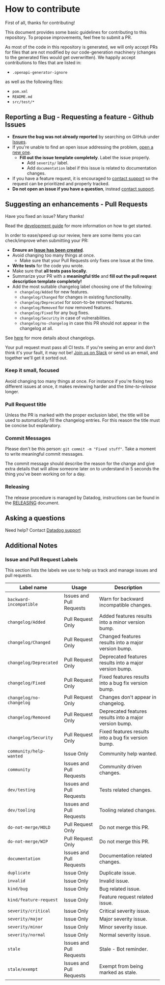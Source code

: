 # How to contribute

First of all, thanks for contributing!

This document provides some basic guidelines for contributing to this repository. To propose improvements, feel free to submit a PR.

As most of the code in this repository is generated, we will only accept PRs for files
that are not modified by our code-generation machinery (changes to the generated files
would get overwritten). We happily accept contributions to files that are listed in:

* `.openapi-generator-ignore`

as well as the following files:

* `pom.xml`
* `README.md`
* `src/test/*`

## Reporting a Bug - Requesting a feature - Github Issues

* **Ensure the bug was not already reported** by searching on GitHub under [Issues][1].
* If you're unable to find an open issue addressing the problem, [open a new one][2].
  - **Fill out the issue template completely**. Label the issue properly.
    - Add `severity/` label.
    - Add `documentation` label if this issue is related to documentation changes.
* If you have a feature request, it is encouraged to [contact support][3] so the request can be prioritized and properly tracked.
* **Do not open an issue if you have a question**, instead [contact support][3].

## Suggesting an enhancements - Pull Requests

Have you fixed an issue? Many thanks!

Read the [development guide](DEVELOPMENT.md) for more information on how to get started.

In order to ease/speed up our review, here are some items you can check/improve when submitting your PR:
* **Ensure an [Issue has been created](#reporting)**.
* Avoid changing too many things at once.
  - Make sure that your Pull Requests only fixes one Issue at the time.
* **Write tests** for the code you wrote.
* Make sure that **all tests pass locally**.
* Summarize your PR with a **meaningful title** and **fill out the pull request description template completely!**
* Add the most suitable changelog label choosing one of the following:
  * `changelog/Added` for new features.
  * `changelog/Changed` for changes in existing functionality.
  * `changelog/Deprecated` for soon-to-be removed features.
  * `changelog/Removed` for now removed features.
  * `changelog/Fixed` for any bug fixes.
  * `changelog/Security` in case of vulnerabilities.
  * `changelog/no-changelog` in case this PR should not appear in the changelog at all.

See [here][4] for more details about changelogs.

Your pull request must pass all CI tests. If you're seeing
an error and don't think it's your fault, it may not be! [Join us on Slack][5] or send us an email, and together we'll
get it sorted out.

### Keep it small, focused

Avoid changing too many things at once. For instance if you're fixing two different
issues at once, it makes reviewing harder and the _time-to-release_ longer.

### Pull Request title

Unless the PR is marked with the proper exclusion label, the title will be used
to automatically fill the changelog entries. For this reason the title must be
concise but explanatory.

### Commit Messages

Please don't be this person: `git commit -m "Fixed stuff"`. Take a moment to
write meaningful commit messages.

The commit message should describe the reason for the change and give extra details
that will allow someone later on to understand in 5 seconds the thing you've been
working on for a day.

### Releasing

The release procedure is managed by Datadog, instructions can be found in the [RELEASING](/RELEASING.md) document.

## Asking a questions

Need help? Contact [Datadog support][3]

## Additional Notes

### Issue and Pull Request Labels

This section lists the labels we use to help us track and manage issues and pull requests.

| Label name                    | Usage                    | Description
|-------------------------------|--------------------------|------------------------------------------------------------
| `backward-incompatible`       | Issues and Pull Requests | Warn for backward incompatible changes.
| `changelog/Added`             | Pull Request Only        | Added features results into a minor version bump.
| `changelog/Changed`           | Pull Request Only        | Changed features results into a major version bump.
| `changelog/Deprecated`        | Pull Request Only        | Deprecated features results into a major version bump.
| `changelog/Fixed`             | Pull Request Only        | Fixed features results into a bug fix version bump.
| `changelog/no-changelog`      | Pull Request Only        | Changes don't appear in changelog.
| `changelog/Removed`           | Pull Request Only        | Deprecated features results into a major version bump.
| `changelog/Security`          | Pull Request Only        | Fixed features results into a bug fix version bump.
| `community/help-wanted`       | Issue Only               | Community help wanted.
| `community`                   | Issues and Pull Requests | Community driven changes.
| `dev/testing`                 | Issues and Pull Requests | Tests related changes.
| `dev/tooling`                 | Issues and Pull Requests | Tooling related changes.
| `do-not-merge/HOLD`           | Pull Request Only        | Do not merge this PR.
| `do-not-merge/WIP`            | Pull Request Only        | Do not merge this PR.
| `documentation`               | Issues and Pull Requests | Documentation related changes.
| `duplicate`                   | Issue Only               | Duplicate issue.
| `invalid`                     | Issue Only               | Invalid issue.
| `kind/bug`                    | Issue Only               | Bug related issue.
| `kind/feature-request`        | Issue Only               | Feature request related issue.
| `severity/critical`           | Issue Only               | Critical severity issue.
| `severity/major`              | Issue Only               | Major severity issue.
| `severity/minor`              | Issue Only               | Minor severity issue.
| `severity/normal`             | Issue Only               | Normal severity issue.
| `stale`                       | Issues and Pull Requests | Stale - Bot reminder.
| `stale/exempt`                | Issues and Pull Requests | Exempt from being marked as stale.


[1]: https://github.com/DataDog/datadog-api-client-java/issues/
[2]: https://github.com/DataDog/datadog-api-client-java/issues/new
[3]: https://docs.datadoghq.com/help
[4]: https://keepachangelog.com/en/1.0.0
[5]: https://datadoghq.slack.com
